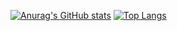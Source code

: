 [![Anurag's GitHub stats](https://github-readme-stats.vercel.app/api?username=TomaSajt)](https://github.com/anuraghazra/github-readme-stats)
[![Top Langs](https://github-readme-stats.vercel.app/api/top-langs/?username=TomaSajt&layout=compact)](https://github.com/anuraghazra/github-readme-stats)
